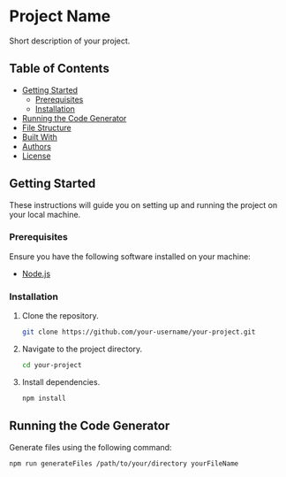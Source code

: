 # Project Name

Short description of your project.

## Table of Contents

- [Getting Started](#getting-started)
  - [Prerequisites](#prerequisites)
  - [Installation](#installation)
- [Running the Code Generator](#running-the-code-generator)
- [File Structure](#file-structure)
- [Built With](#built-with)
- [Authors](#authors)
- [License](#license)

## Getting Started

These instructions will guide you on setting up and running the project on your local machine.

### Prerequisites

Ensure you have the following software installed on your machine:

- [Node.js](https://nodejs.org/)

### Installation

1. Clone the repository.

   ```bash
   git clone https://github.com/your-username/your-project.git
   ```

2. Navigate to the project directory.

   ```bash
   cd your-project
   ```

3. Install dependencies.

   ```bash
   npm install
   ```

## Running the Code Generator

Generate files using the following command:

```bash
npm run generateFiles /path/to/your/directory yourFileName
```
